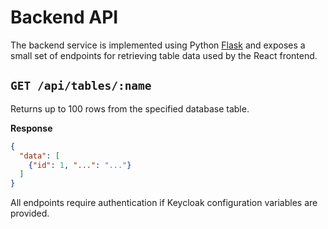 # Backend API

The backend service is implemented using Python [Flask](https://flask.palletsprojects.com/) and exposes a small set of endpoints for retrieving table data used by the React frontend.

## `GET /api/tables/:name`

Returns up to 100 rows from the specified database table.

**Response**

```json
{
  "data": [
    {"id": 1, "...": "..."}
  ]
}
```
All endpoints require authentication if Keycloak configuration variables are provided.
